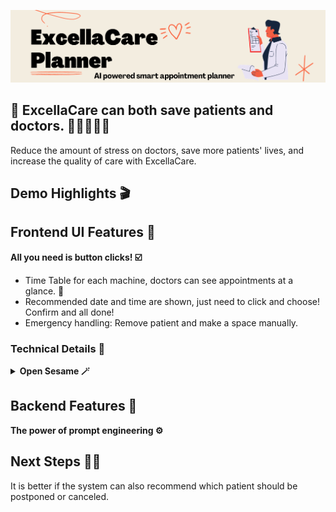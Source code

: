![Header Image](./banner.png)

## 🏥 ExcellaCare can both save patients and doctors. 🧑‍⚕️🙆‍♀️✨

Reduce the amount of stress on doctors, save more patients' lives,
and increase the quality of care with ExcellaCare.

## Demo Highlights 🎬

## Frontend UI Features 🎨

**All you need is button clicks! ☑️**

* Time Table for each machine, doctors can see appointments at a glance. 👀
* Recommended date and time are shown, just need to click and choose! Confirm and all done!
* Emergency handling: Remove patient and make a space manually.

### Technical Details 🧰

<details>
<summary>
    <b>Open Sesame 🪄</b>
</summary>
For simplicity, we made few assumptions:

- timetable only shows 5 days. 
- Treatment should be done every day.

</details>

## Backend Features 🤖

**The power of prompt engineering ⚙️**



## Next Steps 🏃‍♀️

It is better if the system can also recommend which patient should be postponed or canceled.